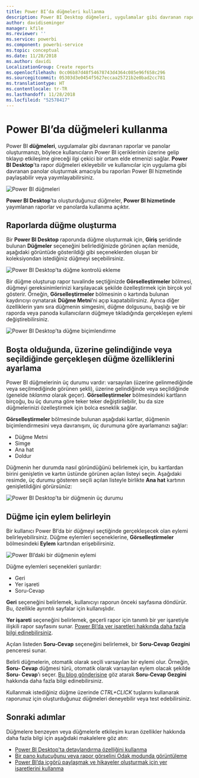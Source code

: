 ```yaml
---
title: Power BI’da düğmeleri kullanma
description: Power BI Desktop düğmeleri, uygulamalar gibi davranan raporlarla panolar hazırlamanızı ve kullanıcılarla olan etkileşimi güçlendirmenizi sağlar
author: davidiseminger
manager: kfile
ms.reviewer: ''
ms.service: powerbi
ms.component: powerbi-service
ms.topic: conceptual
ms.date: 11/28/2018
ms.author: davidi
LocalizationGroup: Create reports
ms.openlocfilehash: 0cc06b87d48f54678743d4364c085e96f658c296
ms.sourcegitcommit: 05303d3e0454f5627eccaa25721b2e0bad2cc781
ms.translationtype: HT
ms.contentlocale: tr-TR
ms.lasthandoff: 11/28/2018
ms.locfileid: "52578417"
---
```

# <a name="using-buttons-in-power-bi"></a>Power BI’da düğmeleri kullanma
Power BI **düğmeleri**, uygulamalar gibi davranan raporlar ve panolar oluşturmanızı, böylece kullanıcıların Power BI içeriklerinin üzerine gelip tıklayıp etkileşime gireceği ilgi çekici bir ortam elde etmenizi sağlar. **Power BI Desktop**’ta rapor düğmeleri ekleyebilir ve kullanıcılar için uygulama gibi davranan panolar oluşturmak amacıyla bu raporları Power BI hizmetinde paylaşabilir veya yayımlayabilirsiniz.

![Power BI düğmeleri](media/desktop-buttons/desktop-buttons_01.png)

**Power BI Desktop**’ta oluşturduğunuz düğmeler, **Power BI hizmetinde** yayımlanan raporlar ve panolarda kullanıma açıktır.

## <a name="creating-buttons-in-reports"></a>Raporlarda düğme oluşturma
Bir **Power BI Desktop** raporunda düğme oluşturmak için, **Giriş** şeridinde bulunan **Düğmeler** seçeneğini belirlediğinizde görünen açılan menüde, aşağıdaki görüntüde gösterildiği gibi seçeneklerden oluşan bir koleksiyondan istediğiniz düğmeyi seçebilirsiniz. 

![Power BI Desktop’ta düğme kontrolü ekleme](media/desktop-buttons/desktop-buttons_02.png)

Bir düğme oluşturup rapor tuvalinde seçtiğinizde **Görselleştirmeler** bölmesi, düğmeyi gereksinimlerinizi karşılayacak şekilde özelleştirmek için birçok yol gösterir. Örneğin, **Görselleştirmeler** bölmesinin o kartında bulunan kaydırıcıyı oynatarak **Düğme Metni**’ni açıp kapatabilirsiniz. Ayrıca diğer özelliklerin yanı sıra düğmenin simgesini, düğme dolgusunu, başlığı ve bir raporda veya panoda kullanıcıların düğmeye tıkladığında gerçekleşen eylemi değiştirebilirsiniz.

![Power BI Desktop’ta düğme biçimlendirme](media/desktop-buttons/desktop-buttons_03.png)

## <a name="set-button-properties-when-idle-hovered-over-or-selected"></a>Boşta olduğunda, üzerine gelindiğinde veya seçildiğinde gerçekleşen düğme özelliklerini ayarlama

Power BI düğmelerinin üç durumu vardır: varsayılan (üzerine gelinmediğinde veya seçilmediğinde görünen şekli), üzerine gelindiğinde veya seçildiğinde (genelde *tıklanma* olarak geçer). **Görselleştirmeler** bölmesindeki kartların birçoğu, bu üç duruma göre teker teker değiştirilebilir, bu da size düğmelerinizi özelleştirmek için bolca esneklik sağlar.

**Görselleştirmeler** bölmesinde bulunan aşağıdaki kartlar, düğmenin biçimlendirmesini veya davranışını, üç durumuna göre ayarlamanızı sağlar:

* Düğme Metni
* Simge
* Ana hat
* Doldur

Düğmenin her durumda nasıl göründüğünü belirlemek için, bu kartlardan birini genişletin ve kartın üstünde görünen açılan listeyi seçin. Aşağıdaki resimde, üç durumu gösteren seçili açılan listeyle birlikte **Ana hat** kartının genişletildiğini görürsünüz:

![Power BI Desktop’ta bir düğmenin üç durumu](media/desktop-buttons/desktop-buttons_04.png)


## <a name="select-the-action-for-a-button"></a>Düğme için eylem belirleyin

Bir kullanıcı Power BI’da bir düğmeyi seçtiğinde gerçekleşecek olan eylemi belirleyebilirsiniz. Düğme eylemleri seçeneklerine, **Görselleştirmeler** bölmesindeki **Eylem** kartından erişebilirsiniz.

![Power BI’daki bir düğmenin eylemi](media/desktop-buttons/desktop-buttons_05.png)

Düğme eylemleri seçenekleri şunlardır:

* Geri
* Yer işareti
* Soru-Cevap

**Geri** seçeneğini belirlemek, kullanıcıyı raporun önceki sayfasına döndürür. Bu, özellikle ayrıntılı sayfalar için kullanışlıdır.

**Yer işareti** seçeneğini belirlemek, geçerli rapor için tanımlı bir yer işaretiyle ilişkili rapor sayfasını sunar. [Power BI’da yer işaretleri hakkında daha fazla bilgi edinebilirsiniz](desktop-bookmarks.md). 

Açılan listeden **Soru-Cevap** seçeneğini belirlemek, bir **Soru-Cevap Gezgini** penceresi sunar. 

Belirli düğmelerin, otomatik olarak seçili varsayılan bir eylemi olur. Örneğin, **Soru- Cevap** düğmesi türü, otomatik olarak varsayılan eylem olacak şekilde **Soru- Cevap**’ı seçer. [Bu blog gönderisine](https://powerbi.microsoft.com/blog/power-bi-desktop-april-2018-feature-summary/#Q&AExplorer) göz atarak **Soru-Cevap Gezgini** hakkında daha fazla bilgi edinebilirsiniz.

Kullanmak istediğiniz düğme üzerinde *CTRL+CLICK* tuşlarını kullanarak raporunuz için oluşturduğunuz düğmeleri deneyebilir veya test edebilirsiniz. 

## <a name="next-steps"></a>Sonraki adımlar
Düğmelere benzeyen veya düğmelerle etkileşim kuran özellikler hakkında daha fazla bilgi için aşağıdaki makalelere göz atın:

* [Power BI Desktop'ta detaylandırma özelliğini kullanma](desktop-drillthrough.md)
* [Bir pano kutucuğunu veya rapor görselini Odak modunda görüntüleme](consumer/end-user-focus.md)
* [Power BI’da içgörü paylaşmak ve hikayeler oluşturmak için yer işaretlerini kullanma](desktop-bookmarks.md)


